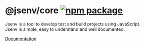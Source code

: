# @jsenv/core [![npm package](https://img.shields.io/npm/v/@jsenv/core.svg?logo=npm&label=package)](https://www.npmjs.com/package/@jsenv/core)

Jsenv is a tool to develop test and build projects using JavaScript.  
Jsenv is simple, easy to understand and well documented.

[Documentation](<https://github.com/jsenv/core/wiki/A)-Introduction>)

<!-- # Installation

```console
npm install --save-dev @jsenv/core
```

_@jsenv/core_ is tested on Mac, Windows, Linux with Node.js 18.
Other operating systems and Node.js versions are not tested. -->
